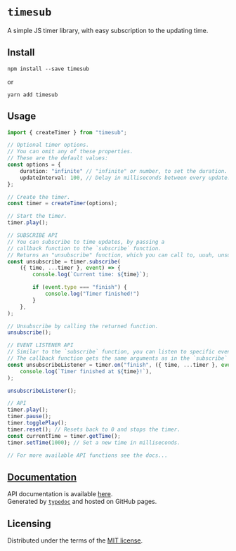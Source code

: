 # `timesub`
A simple JS timer library, with easy subscription to the updating time.  

## Install
```
npm install --save timesub
```
or
```
yarn add timesub
```

## Usage
```ts
import { createTimer } from "timesub";

// Optional timer options.
// You can omit any of these properties.
// These are the default values:
const options = {
    duration: "infinite" // "infinite" or number, to set the duration.
    updateInterval: 100, // Delay in milliseconds between every update.
};

// Create the timer.
const timer = createTimer(options);

// Start the timer.
timer.play();

// SUBSCRIBE API
// You can subscribe to time updates, by passing a
// callback function to the `subscribe` function.
// Returns an "unsubscribe" function, which you can call to, uuuh, unsubscribe.
const unsubscribe = timer.subscribe(
    ({ time, ...timer }, event) => {
        console.log(`Current time: ${time}`);

        if (event.type === "finish") {
            console.log("Timer finished!")
        }
    },
);

// Unsubscribe by calling the returned function.
unsubscribe();

// EVENT LISTENER API
// Similar to the `subscribe` function, you can listen to specific events.
// The callback function gets the same arguments as in the `subscribe` callback.
const unsubscribeListener = timer.on("finish", ({ time, ...timer }, event) =>
    console.log(`Timer finished at ${time}!`),
);

unsubscribeListener();

// API
timer.play();
timer.pause();
timer.togglePlay();
timer.reset(); // Resets back to 0 and stops the timer.
const currentTime = timer.getTime();
timer.setTime(1000); // Set a new time in milliseconds.

// For more available API functions see the docs...
```

## [Documentation][docs]
API documentation is available [here][docs].  
Generated by [`typedoc`] and hosted on GitHub pages.

## Licensing
Distributed under the terms of the [MIT license].

[MIT license]: ./LICENSE
[docs]:        https://noah2610.github.io/timesub/
[`typedoc`]:   https://github.com/TypeStrong/typedoc
